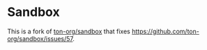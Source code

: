 # Sandbox

This is a fork of [ton-org/sandbox](https://github.com/ton-org/sandbox/) that fixes https://github.com/ton-org/sandbox/issues/57.
